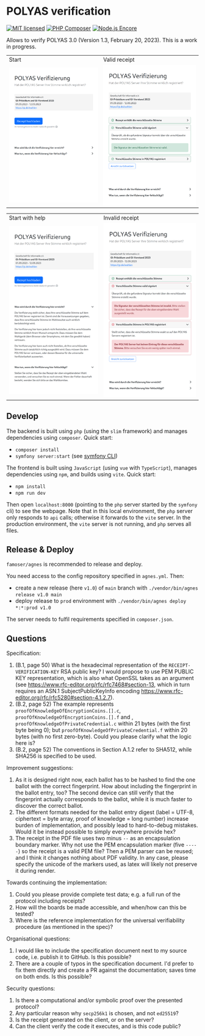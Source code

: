 # POLYAS verification

[![MIT licensed](https://img.shields.io/badge/license-MIT-blue.svg)](./LICENSE) 
[![PHP Composer](https://github.com/famoser/polyas-verification/actions/workflows/php.yml/badge.svg)](https://github.com/famoser/polyas-verification/actions/workflows/php.yml)
[![Node.js Encore](https://github.com/famoser/polyas-verification/actions/workflows/node.js.yml/badge.svg)](https://github.com/famoser/polyas-verification/actions/workflows/node.js.yml)

Allows to verify POLYAS 3.0 (Version 1.3, February 20, 2023). This is a work in progress. 

<table>
    <tbody>
        <tr>
            <td>Start</td>
            <td>Valid receipt</td>
        </tr>
        <tr>
            <td><img src="assets/01_start_view.png?raw=true" alt="Screenshot Start"></td>
            <td><img src="assets/02_receipt_valid.png?raw=true" alt="Screenshot Receipt valid"></td>
        </tr>
    </tbody>
</table>

<table>
    <tbody>
        <tr>
            <td>Start with help</td>
            <td>Invalid receipt</td>
        </tr>
        <tr>
            <td><img src="assets/03_start_view_with_help.png?raw=true" alt="Screenshot Start with expanded help"></td>
            <td><img src="assets/04_receipt_invalid.png?raw=true" alt="Screenshot Receipt invalid"></td>
        </tr>
    </tbody>
</table>

## Develop

The backend is built using `php` (using the `slim` framework) and manages dependencies using `composer`. Quick start:
- `composer install`
- `symfony server:start` (see [symfony CLI](https://symfony.com/download))

The frontend is built using `JavaScript` (using `vue` with `TypeScript`), manages dependencies using `npm`, and builds using `vite`. Quick start:
- `npm install`
- `npm run dev`

Then open `localhost:8000` (pointing to the `php` server started by the `symfony` cli) to see the webpage. Note that in this local environment, the `php` server only responds to `api` calls; otherwise it forwards to the `vite` server. In the production environment, the `vite` server is not running, and `php` serves all files.

## Release & Deploy

`famoser/agnes` is recommended to release and deploy.

You need access to the config repository specified in `agnes.yml`. Then:
- create a new release (here `v1.0`) of `main` branch with `./vendor/bin/agnes release v1.0 main`
- deploy release to `prod` environment with `./vendor/bin/agnes deploy *:*:prod v1.0`

The server needs to fulfil requirements specified in `composer.json`.

## Questions

Specification:
1. (B.1, page 50) What is the hexadecimal representation of the `RECEIPT-VERIFICATION-KEY` RSA public key? I would propose to use PEM PUBLIC KEY representation, which is also what OpenSSL takes as an argument (see https://www.rfc-editor.org/rfc/rfc7468#section-13, which in turn requires an ASN.1 SubjectPublicKeyInfo encoding https://www.rfc-editor.org/rfc/rfc5280#section-4.1.2.7).
2. (B.2, page 52) The example represents `proofOfKnowledgeOfEncryptionCoins.[].c`, `proofOfKnowledgeOfEncryptionCoins.[].f` and , `proofOfKnowledgeOfPrivateCredential.c` within 21 bytes (with the first byte being 0); but `proofOfKnowledgeOfPrivateCredential.f` within 20 bytes (with no first zero-byte). Could you please clarify what the logic here is?
3. (B.2, page 52) The conventions in Section A.1.2 refer to SHA512, while SHA256 is specified to be used.

Improvement suggestions:
1. As it is designed right now, each ballot has to be hashed to find the one ballot with the correct fingerprint. How about including the fingerprint in the ballot entry, too? The second device can still verify that the fingerprint actually corresponds to the ballot, while it is much faster to discover the correct ballot. 
2. The different formats needed for the ballot entry digest (label = UTF-8, ciphertext = byte array, proof of knowledge = long number) increase burden of implementation, and possibly lead to hard-to-debug mistakes. Would it be instead possible to simply everywhere provide hex?
3. The receipt in the PDF file uses two minus `--` as an encapsulation boundary marker. Why not use the PEM encapsulation marker (five `-----`) so the receipt is a valid PEM file? Then a PEM parser can be reused; and I think it changes nothing about PDF validity. In any case, please specify the unicode of the markers used, as latex will likely not preserve it during render. 

Towards continuing the implementation:
1. Could you please provide complete test data; e.g. a full run of the protocol including receipts?
2. How will the boards be made accessible, and when/how can this be tested?
3. Where is the reference implementation for the universal verifiability procedure (as mentioned in the spec)?

Organisational questions:
1. I would like to include the specification document next to my source code, i.e. publish it to GitHub. Is this possible?
2. There are a couple of typos in the specification document. I'd prefer to fix them directly and create a PR against the documentation; saves time on both ends. Is this possible? 

Security questions:
1. Is there a computational and/or symbolic proof over the presented protocol?
2. Any particular reason why `secp256k1` is chosen, and not `ed25519`?
3. Is the receipt generated on the client, or on the server?
4. Can the client verify the code it executes, and is this code public?

